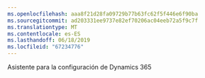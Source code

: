```yaml
---
ms.openlocfilehash: aaa8f21d28fa09729b77b63fc62f5f446e6f90ba
ms.sourcegitcommit: ad203331ee9737e82ef70206ac04eeb72a5f9c7f
ms.translationtype: MT
ms.contentlocale: es-ES
ms.lasthandoff: 06/18/2019
ms.locfileid: "67234776"
---
```

Asistente para la configuración de Dynamics 365